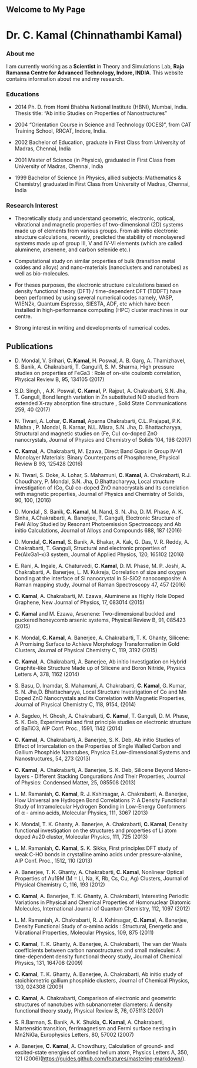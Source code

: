 ## Welcome to My Page

# Dr. C. Kamal (Chinnathambi Kamal)

### About me

I am currently working as a **Scientist** in Theory and Simulations Lab, **Raja Ramanna Centre for Advanced Technology, Indore, INDIA**. This website contains information about me and my research. 

### Educations

- 2014 Ph. D. from Homi Bhabha National Institute (HBNI), Mumbai, India. Thesis title: “Ab initio Studies on Properties of Nanostructures”

- 2004 “Orientation Course in Science and Technology (OCES)”, from CAT Training School, RRCAT, Indore, India.

- 2002  Bachelor of Education, graduate in First Class from University of Madras, Chennai, India

- 2001 Master of Science (in Physics), graduated in First Class from University of Madras, Chennai, India

- 1999 Bachelor of Science (in Physics, allied subjects: Mathematics & Chemistry) graduated in First Class from University of Madras, Chennai, India

### Research Interest 
- Theoretically study and understand geometric, electronic, optical, vibrational and magnetic properties of two-dimensional (2D) systems made up of elements from various groups. From  ab initio electronic structure calculations, recently, predicted the stability of monolayered systems made up of group III, V and IV-VI elements (which are called aluminene, arsenene, and carbon selenide etc.)

- Computational study on similar properties of  bulk (transition metal oxides and alloys) and nano-materials (nanoclusters and  nanotubes) as well as bio-molecules.

- For theses purposes, the electronic structure calculations based on density functional theory (DFT) / time-dependent DFT (TDDFT) have been performed by using several numerical codes namely, VASP, WIEN2k, Quantum Espresso, SIESTA, ADF, etc which have been installed in high-performance computing (HPC) cluster machines in our centre. 		

- Strong interest in writing and developments of numerical codes.

## Publications

- D. Mondal, V. Srihari, **C. Kamal**, H. Poswal, A. B. Garg, A. Thamizhavel, S. Banik, A. Chakrabarti, T. Ganguli1, S. M. Sharma, High pressure studies on properties of FeGa3 : Role of on-site coulomb correlation, Physical Review B, 95, 134105 (2017) 

- S.D. Singh, , A.K. Poswal, **C. Kamal**, P. Rajput, A. Chakrabarti, S.N. Jha, T. Ganguli, Bond length variation in Zn substituted NiO studied from extended X-ray absorption fine structure , Solid State Communications 259, 40 (2017)

- N. Tiwari, A. Lohar, **C. Kamal**, Aparna Chakrabarti, C.L. Prajapat, P.K. Mishra , P. Mondal, B. Karnar, N.L. Misra, S.N. Jha, D. Bhattacharyya, Structural and magnetic studies on (Fe, Cu) co-doped ZnO nanocrystals, Journal of Physics and Chemistry of Solids 104,  198 (2017)

- **C. Kamal**, A. Chakrabarti, M. Ezawa, Direct Band Gaps in Group IV-VI Monolayer Materials: Binary Counterparts of Phosphorene, Physical Review B 93, 125428 (2016)

- N. Tiwari, S. Doke, A. Lohar, S. Mahamuni, **C. Kamal**, A. Chakrabarti, R.J. Choudhary, P. Mondal, S.N. Jha, D.Bhattacharyya, Local structure investigation of  (Co, Cu) co-doped ZnO nanocrystals and its correlation with magnetic properties, Journal of Physics and Chemistry of Solids, 90, 100, (2016)

- D. Mondal , S. Banik, **C. Kamal**, M. Nand, S. N. Jha, D. M. Phase, A. K. Sinha, A.Chakrabarti, A. Banerjee, T. Ganguli, Electronic Structure of FeAl Alloy Studied by Resonant Photoemission Spectroscopy and Ab initio Calculations, Journal of Alloys and Compounds 688, 187 (2016)

- D. Mondal, **C. Kamal**, S. Banik, A. Bhakar, A. Kak, G. Das, V. R. Reddy, A. Chakrabarti, T. Ganguli, Structural and electronic properties of Fe(AlxGa1–x)3 system, Journal of Applied Physics, 120, 165102 (2016)

- E. Rani, A. Ingale, A. Chaturvedi, **C. Kamal**, D. M. Phase, M. P. Joshi, A. Chakrabarti,  	A. Banerjee, L. M. Kukreja, Correlation of size and oxygen bonding at the interface of Si nanocrystal in Si-SiO2 nanocomposite: A Raman mapping study, Journal of Raman Spectroscopy 47, 457 (2016)

- **C. Kamal**, A. Chakrabarti, M. Ezawa, Aluminene as Highly Hole Doped 	Graphene, New Journal of Physics, 17, 083014 (2015)

- **C. Kamal** and M.  Ezawa, Arsenene: Two-dimensional buckled and puckered 	honeycomb arsenic systems, Physical Review B, 91, 085423 (2015)

- K. Mondal, **C. Kamal**, A. Banerjee, A. Chakrabarti, T. K. Ghanty, Silicene: A Promising Surface to Achieve Morphology Transformation in Gold Clusters, Journal of Physical Chemistry C, 119, 3192 (2015)

- **C. Kamal**, A. Chakrabarti, A. Banerjee, Ab initio Investigation on Hybrid Graphite-like Structure Made up of Silicene and Boron Nitride, Physics Letters A, 378, 1162 (2014)

- S. Basu, D. Inamdar, S. Mahamuni, A. Chakrabarti, **C. Kamal**, G. Kumar, S. N. Jha,D. Bhattacharyya, Local Structure Investigation of Co and Mn Doped ZnO Nanocrystals and its Correlation with Magnetic Properties, Journal of Physical Chemistry C, 118, 9154, (2014)

- A. Sagdeo, H. Ghosh, A. Chakrabarti, **C. Kamal**, T. Ganguli, D. M. Phase, S. K. Deb, Experimental and first principle studies on electronic structure of BaTiO3, AIP Conf. Proc., 1591, 1142 (2014)


- **C. Kamal**, A. Chakrabarti, A. Banerjee, S. K. Deb, Ab initio Studies of Effect of Intercalation on the Properties of Single Walled Carbon and Gallium Phosphide Nanotubes, Physica E:Low-dimensional Systems and Nanostructures, 54, 273 (2013)

- **C. Kamal**, A. Chakrabarti, A. Banerjee, S. K. Deb, Silicene Beyond Mono-layers - Different Stacking Congurations And Their Properties, Journal of Physics: Condensed Matter, 25, 085508 (2013)

- L. M. Ramaniah, **C. Kamal**, R. J. Kshirsagar, A. Chakrabarti, A. Banerjee, How Universal are Hydrogen Bond Correlations ?: A Density Functional Study of Intramolecular Hydrogen Bonding in Low-Energy Conformers of α - amino acids, Molecular Physics, 111, 3067 (2013)

- K. Mondal, T. K. Ghanty, A. Banerjee, A. Chakrabarti, **C. Kamal**, Density functional investigation on the structures and properties of Li atom doped Au20 cluster, Molecular Physics, 111, 725 (2013)

- L. M. Ramaniah, **C. Kamal**, S. K. Sikka, First principles DFT study of weak C-HO bonds in crystalline amino acids under pressure-alanine, AIP Conf. Proc., 1512, 110 (2013)

- A. Banerjee, T. K. Ghanty, A. Chakrabarti, **C. Kamal**, Nonlinear Optical Properties of Au19M (M = Li, Na, K, Rb, Cs, Cu, Ag) Clusters, Journal of Physical Chemistry C, 116, 193 (2012)

- **C. Kamal**, A. Banerjee, T. K. Ghanty, A. Chakrabarti, Interesting Periodic Variations in Physical and Chemical Properties of Homonuclear Diatomic Molecules, International Journal of Quantum Chemistry, 112, 1097 (2012)

- L. M. Ramaniah, A. Chakrabarti, R. J. Kshirsagar, **C. Kamal**, A. Banerjee, Density Functional Study of α-amino acids : Structural, Energetic and Vibrational Properties, Molecular Physics, 109, 875 (2011)

- **C. Kamal**, T. K. Ghanty, A. Banerjee, A. Chakrabarti, The van der Waals coefficients between carbon nanostructures and small molecules: A time-dependent density functional theory study, Journal of Chemical Physics, 131, 164708 (2009)

- **C. Kamal**, T. K. Ghanty, A. Banerjee, A. Chakrabarti, Ab initio study of stoichiometric gallium phosphide clusters, Journal of Chemical Physics, 130, 024308 (2009)

- **C. Kamal**, A. Chakrabarti, Comparison of electronic and geometric structures of nanotubes with subnanometer diameters: A density functional theory study, Physical Review B, 76, 075113 (2007)

- S. R.Barman, S. Banik, A. K. Shukla, **C. Kamal**, A. Chakrabarti, Martensitic transition, ferrimagnetism and Fermi surface nesting in Mn2NiGa, Europhysics Letters, 80, 57002 (2007)

- A. Banerjee, **C. Kamal**, A. Chowdhury, Calculation of ground- and excited-state energies of confined helium atom, Physics Letters A, 350, 121 (2006)(https://guides.github.com/features/mastering-markdown/).
